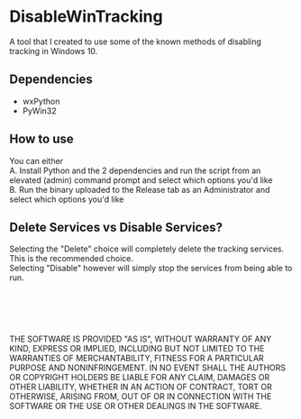 # DisableWinTracking
A tool that I created to use some of the known methods of disabling tracking in Windows 10.

## Dependencies
* wxPython
* PyWin32

## How to use
You can either  
A. Install Python and the 2 dependencies and run the script from an elevated (admin) command prompt and select which options you'd like  
B. Run the binary uploaded to the Release tab as an Administrator and select which options you'd like  

## Delete Services vs Disable Services?
Selecting the "Delete" choice will completely delete the tracking services. This is the recommended choice.  
Selecting "Disable" however will simply stop the services from being able to run.
#  
THE SOFTWARE IS PROVIDED "AS IS", WITHOUT WARRANTY OF ANY KIND, EXPRESS OR
IMPLIED, INCLUDING BUT NOT LIMITED TO THE WARRANTIES OF MERCHANTABILITY,
FITNESS FOR A PARTICULAR PURPOSE AND NONINFRINGEMENT. IN NO EVENT SHALL THE
AUTHORS OR COPYRIGHT HOLDERS BE LIABLE FOR ANY CLAIM, DAMAGES OR OTHER
LIABILITY, WHETHER IN AN ACTION OF CONTRACT, TORT OR OTHERWISE, ARISING FROM,
OUT OF OR IN CONNECTION WITH THE SOFTWARE OR THE USE OR OTHER DEALINGS IN
THE SOFTWARE.

